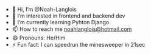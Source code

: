- 👋 Hi, I’m @Noah-Langlois
- 👀 I’m interested in frontend and backend dev
- 🌱 I’m currently learning Pyhton Django
- 📫 How to reach me noahlanglois@hotmail.com
- 😄 Pronouns: He/Him
- ⚡ Fun fact: I can speedrun the minesweeper in 21sec
